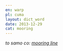 ```yaml
---
en: warp
pl: cuma
layout: dict_word
date: 2013-12-29
cat: mooring
---
```


*to samo co: [mooring line](/dict/mooring-line.html)*
